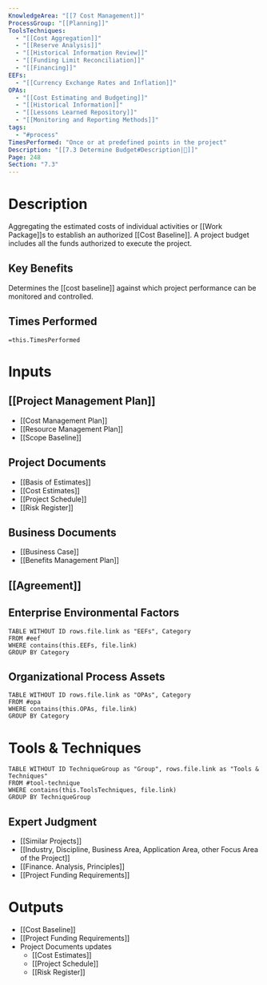 ```yaml
---
KnowledgeArea: "[[7 Cost Management]]"
ProcessGroup: "[[Planning]]"
ToolsTechniques:
  - "[[Cost Aggregation]]"
  - "[[Reserve Analysis]]"
  - "[[Historical Information Review]]"
  - "[[Funding Limit Reconciliation]]"
  - "[[Financing]]"
EEFs:
  - "[[Currency Exchange Rates and Inflation]]"
OPAs:
  - "[[Cost Estimating and Budgeting]]"
  - "[[Historical Information]]"
  - "[[Lessons Learned Repository]]"
  - "[[Monitoring and Reporting Methods]]"
tags:
  - "#process"
TimesPerformed: "Once or at predefined points in the project"
Description: "[[7.3 Determine Budget#Description|📝]]"
Page: 248
Section: "7.3"
---
```

# Description
Aggregating the estimated costs of individual activities or [[Work Package]]s to establish an authorized [[Cost Baseline]]. A project budget includes all the funds authorized to execute the project.
## Key Benefits
Determines the [[cost baseline]] against which project performance can be monitored and controlled.
## Times Performed
`=this.TimesPerformed`
# Inputs
## [[Project Management Plan]]
- [[Cost Management Plan]]
- [[Resource Management Plan]]
- [[Scope Baseline]]
## Project Documents
- [[Basis of Estimates]]
- [[Cost Estimates]]
- [[Project Schedule]]
- [[Risk Register]]
## Business Documents
- [[Business Case]]
- [[Benefits Management Plan]]
## [[Agreement]]
## Enterprise Environmental Factors
```dataview
TABLE WITHOUT ID rows.file.link as "EEFs", Category
FROM #eef
WHERE contains(this.EEFs, file.link)
GROUP BY Category
```
## Organizational Process Assets
```dataview
TABLE WITHOUT ID rows.file.link as "OPAs", Category
FROM #opa
WHERE contains(this.OPAs, file.link)
GROUP BY Category
```
# Tools & Techniques
```dataview
TABLE WITHOUT ID TechniqueGroup as "Group", rows.file.link as "Tools & Techniques"
FROM #tool-technique
WHERE contains(this.ToolsTechniques, file.link)
GROUP BY TechniqueGroup
```
## Expert Judgment
- [[Similar Projects]]
- [[Industry, Discipline, Business Area, Application Area, other Focus Area of the Project]]
- [[Finance. Analysis, Principles]]
- [[Project Funding Requirements]]
# Outputs
- [[Cost Baseline]]
- [[Project Funding Requirements]]
- Project Documents updates
	- [[Cost Estimates]]
	- [[Project Schedule]]
	- [[Risk Register]]